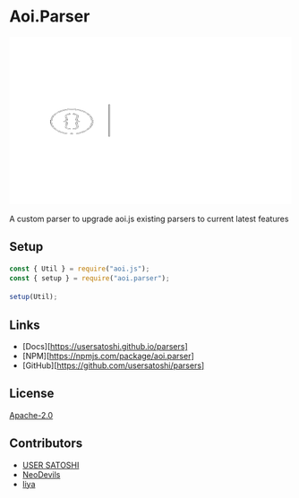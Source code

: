 # Aoi.Parser
<div align="center">
    <img width="100%" height="300px" src="./docs/assets/transparentlogo.gif">
</div>

A custom parser to upgrade aoi.js existing parsers to current latest features

## Setup

```js
const { Util } = require("aoi.js");
const { setup } = require("aoi.parser");

setup(Util);
```

## Links

- [Docs][https://usersatoshi.github.io/parsers]
- [NPM][https://npmjs.com/package/aoi.parser]
- [GitHub][https://github.com/usersatoshi/parsers]
  
## License

[Apache-2.0](./LICENSE)

## Contributors

- [USER SATOSHI](https://github.com/usersatoshi)
- [NeoDevils](https://github.com/Neodevils)
- [liya](https://github.com/Slyrith)


